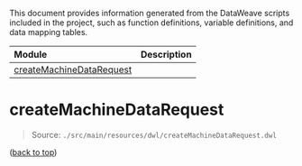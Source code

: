 This document provides information generated from the DataWeave scripts included in the project, such as function definitions, variable definitions, and data mapping tables.

| Module | Description |
| :---- | :---- |
| [createMachineDataRequest](#createMachineDataRequest) |  | 

# createMachineDataRequest

> Source: `./src/main/resources/dwl/createMachineDataRequest.dwl`

([back to top](#))

